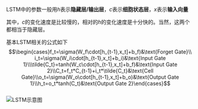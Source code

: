 LSTM中的参数一般用$h$表示**隐藏层/输出层**，$c$表示**细胞状态层**，$x$表示**输入向量**

其中，$c$的变化速度是比较慢的，相对的$h$的变化速度是十分快的。当然，这两个都相当于隐藏层。

基本LSTM相关的公式如下$$\begin{cases}f_t=\sigma(W_f\cdot[h_{t-1},x_t]+b_f)&\text{Forget Gate}\\ i_t=\sigma(W_i\cdot[h_{t-1},x_t]+b_i)&\text{Input Gate 1}\\\tilde{C_t}=tanh(W_c\cdot[h_{t-1},x_t]+b_f)&\text{Input Gate 2}\\C_t=f_t*C_{t-1}+i_t*\tilde{C_t}&\text{Cell Gate}\\o_t=\sigma(W_o\cdot[h_{t-1},x_t]+b_o)&\text{Output Gate 1}\\h_t=o_t*tanh(C_t)&\text{Output Gate 2}\end{cases}$$
<br>![LSTM示意图](../Excalidraw/LSTM)

